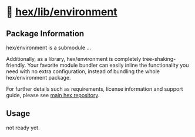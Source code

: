 # 🧱 [hex/lib/environment](https://github.com/eser/hex/tree/development/src/lib/environment)

## Package Information

hex/environment is a submodule ...

Additionally, as a library, hex/environment is completely tree-shaking-friendly.
Your favorite module bundler can easily inline the functionality you need with
no extra configuration, instead of bundling the whole hex/environment package.

For further details such as requirements, license information and support guide,
please see [main hex repository](https://github.com/eser/hex).

## Usage

not ready yet.
